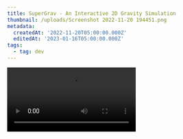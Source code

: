 ```yaml
---
title: SuperGrav - An Interactive 2D Gravity Simulation
thumbnail: /uploads/Screenshot 2022-11-20 194451.png
metadata:
  createdAt: '2022-11-20T05:00:00.000Z'
  editedAt: '2023-01-16T05:00:00.000Z'
tags:
  - tag: dev
---
```


<video src="https://www.youtube.com/embed/uPows5QoTSs" />

## Technologies Used:

* Unity C#

## Game Overview

SuperGrav is my current solo project. My intent with SuperGrav is to create a 2D simulation of gravity, modeling N-body interactions of planetary bodies. Planetary bodies are referred to in my implementation as a “Matter”. A Matter applies a gravitational force to all nearby Matter, based on their mass. When two Matters collide, the larger Matter consumes the smaller Matter, adding the mass to its own. This typically results in one or two large central bodies, which influence all other Matter in the simulation. When a Matter’s mass reaches zero, the Matter is respawned. &#x20;

The red and blue circles surrounding the play area are defined based on the total mass of the system. When a Matter leaves the red circle, it is respawned. Matter is respawned along the blue circle. Matter is recycled using an [object pool](https://en.wikipedia.org/wiki/Object_pool_pattern#C), to improve performance. The player can interact with the system using the gravity tool (shown in the bottom left of the above image). When the player left-clicks, Matter is pulled towards the cursor. When the player right-clicks, Matter is repelled from the cursor. This allows the player to attempt to create stable orbits around the central mass. Players can also increase or decrease the timescale. The following section will outline the implementation details of SuperGrav.

## Implementation Details&#x20;

The core functionality of SuperGrav is dependent on the simulation of gravitational force between all Matter, and the recycling of Matter objects using and Object Pool. The following subsections will discuss those aspects in greater detail.

### Gravitation

Every frame, each Matter applies a gravitational force to all other Matter within its sphere of influence. The size of a sphere of influence is determined by its mass. This presents a great performance improvement, as any Matter outside a given Matter’s sphere of influence is ignored, as the gravitational force would be negligible.  This compromise still allows for complex interaction of Matter. For example, medium-sized bodies (planets) will often capture smaller-sized bodies (asteroids/moons), while also orbiting a large central body (sun). Matter applies gravitational force based on Newton’s universal law of gravitation:

```javascript
F = (G * m1 * m2) / r ^ 2
```

### Object Pooling&#x20;

SuperGrav makes use of an [object pool ](https://en.wikipedia.org/wiki/Object_pool_pattern#C)to great effect. In the system, there is always exactly 100 individual Matters (though it is able to handle an object pool of greater size, around 100 seems to be the most stable). The object pool tracks all 100 Matters, and handles gravitational force application for the entire system. As the mass of the system begins to concentrate in one  or two central bodies, the total mass of the system increases without Instantiating or Removing  any GameObjects. Instead, Matter is recycled when it either leaves the system (by crossing the red circle), or is consumed by a larger Matter.

### Evaluation&#x20;

While I feel that the current state of SuperGrav can stand on its own, I intend to add more methods of player interaction. The player can currently only influence Matter through the gravity tool. Future work may include a tool for “banking” mass which can be manually added to a given Matter. This would make it easier to create larger bodies outside the central mass. The goal of the project is to eventually allow Matter to transform into stars, planets, moons, black holes, etc.  based on their mass. I am also considering modelling multiple different elements (i.e., hydrogen, helium, oxygen, etc.) which have different densities and may allow transformations into specific planetary bodies (gas giant, water world, etc.).

Having said this, I find SuperGrav fascinating because of the emergent behaviour that arises from something as “simple” as gravitation, when many objects are allowed to influence each other. This is an intriguing core mechanic, and something that I intend to develop in the future.
